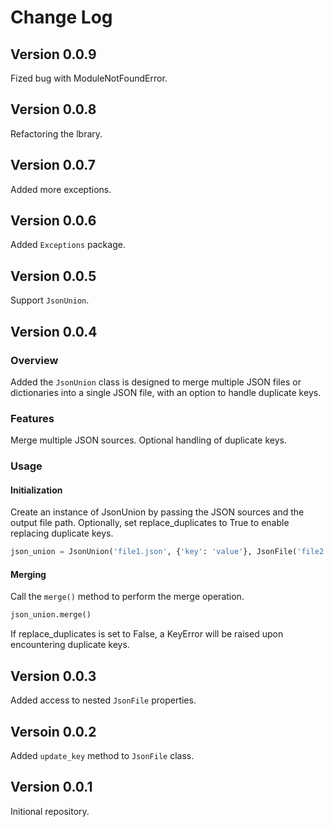 # Change Log

## Version 0.0.9
Fized bug with ModuleNotFoundError.

## Version 0.0.8
Refactoring the lbrary.

## Version 0.0.7
Added more exceptions.

## Version 0.0.6
Added `Exceptions` package.

## Version 0.0.5
Support `JsonUnion`.

## Version 0.0.4
### Overview
Added the `JsonUnion` class is designed to merge multiple JSON files or dictionaries into a single JSON file, with an option to handle duplicate keys.

### Features
Merge multiple JSON sources.
Optional handling of duplicate keys.

### Usage

#### Initialization
Create an instance of JsonUnion by passing the JSON sources and the output file path. Optionally, set replace_duplicates to True to enable replacing duplicate keys.
```Python
json_union = JsonUnion('file1.json', {'key': 'value'}, JsonFile('file2.json'), 'output.json', replace_duplicates=True)
```

#### Merging
Call the `merge()` method to perform the merge operation.
```Python
json_union.merge()
```
If replace_duplicates is set to False, a KeyError will be raised upon encountering duplicate keys.

## Version 0.0.3
Added access to nested `JsonFile` properties.

## Versoin 0.0.2
Added `update_key` method to `JsonFile` class.

## Version 0.0.1
Initional repository.